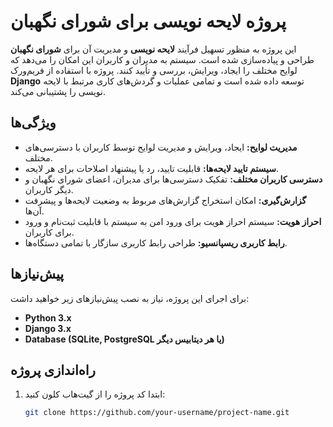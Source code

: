 # پروژه لایحه نویسی برای شورای نگهبان

این پروژه به منظور تسهیل فرآیند **لایحه نویسی** و مدیریت آن برای **شورای نگهبان** طراحی و پیاده‌سازی شده است. سیستم به مدیران و کاربران این امکان را می‌دهد که لوایح مختلف را ایجاد، ویرایش، بررسی و تأیید کنند. پروژه با استفاده از فریم‌ورک **Django** توسعه داده شده است و تمامی عملیات و گردش‌های کاری مرتبط با لایحه نویسی را پشتیبانی می‌کند.

## ویژگی‌ها

- **مدیریت لوایح:** ایجاد، ویرایش و مدیریت لوایح توسط کاربران با دسترسی‌های مختلف.
- **سیستم تایید لایحه‌ها:** قابلیت تایید، رد یا پیشنهاد اصلاحات برای هر لایحه.
- **دسترسی کاربران مختلف:** تفکیک دسترسی‌ها برای مدیران، اعضای شورای نگهبان و دیگر کاربران.
- **گزارش‌گیری:** امکان استخراج گزارش‌های مربوط به وضعیت لایحه‌ها و پیشرفت آن‌ها.
- **احراز هویت:** سیستم احراز هویت برای ورود امن به سیستم با قابلیت ثبت‌نام و ورود برای کاربران.
- **رابط کاربری ریسپانسیو:** طراحی رابط کاربری سازگار با تمامی دستگاه‌ها.

## پیش‌نیازها

برای اجرای این پروژه، نیاز به نصب پیش‌نیازهای زیر خواهید داشت:

- **Python 3.x**  
- **Django 3.x**  
- **Database (SQLite, PostgreSQL یا هر دیتابیس دیگر)**

## راه‌اندازی پروژه

1. ابتدا کد پروژه را از گیت‌هاب کلون کنید:

   ```bash
   git clone https://github.com/your-username/project-name.git
